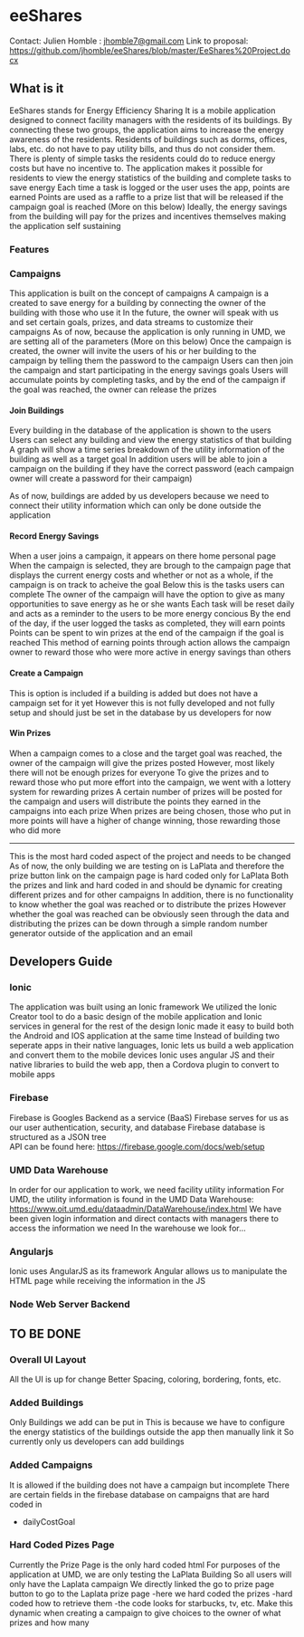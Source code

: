 # eeShares

Contact: Julien Homble : jhomble7@gmail.com
Link to proposal: https://github.com/jhomble/eeShares/blob/master/EeShares%20Project.docx
## What is it
EeShares stands for Energy Efficiency Sharing
It is a mobile application designed to connect facility managers with the residents of its buildings.
By connecting these two groups, the application aims to increase the energy awareness of the residents.
Residents of buildings such as dorms, offices, labs, etc. do not have to pay utility bills, and thus do not consider them. There is plenty of simple tasks the residents could do to reduce energy costs but have no incentive to.
The application makes it possible for residents to view the energy statistics of the building and complete tasks to save energy
Each time a task is logged or the user uses the app, points are earned
Points are used as a raffle to a prize list that will be released if the campaign goal is reached (More on this below)
Ideally, the energy savings from the building will pay for the prizes and incentives themselves making the application self sustaining
###  Features

### Campaigns
This application is built on the concept of campaigns
A campaign is a created to save energy for a building by connecting the owner of the building with those who use it
In the future, the owner will speak with us and set certain goals, prizes, and data streams to customize their campaigns
As of now, because the application is only running in UMD, we are setting all of the parameters (More on this below)
Once the campaign is created, the owner will invite the users of his or her building to the campaign by telling them the password to the campaign
Users can then join the campaign and start participating in the energy savings goals
Users will accumulate points by completing tasks, and by the end of the campaign if the goal was reached, the owner can release the prizes

#### Join Buildings
Every building in the database of the application is shown to the users
Users can select any building and view the energy statistics of that building
A graph will show a time series breakdown of the utility information of the building as well as a target goal
In addition users will be able to join a campaign on the building if they have the correct password (each campaign owner will create a password for their campaign)

As of now, buildings are added by us developers because we need to connect their utility information which can only be done outside the application


#### Record Energy Savings
When a user joins a campaign, it appears on there home personal page
When the campaign is selected, they are brough to the campaign page that displays the current energy costs and whether or not as a whole, if the campaign is on track to acheive the goal
Below this is the tasks users can complete
The owner of the campaign will have the option to give as many opportunities to save energy as he or she wants
Each task will be reset daily and acts as a reminder to the users to be more energy concious
By the end of the day, if the user logged the tasks as completed, they will earn points
Points can be spent to win prizes at the end of the campaign if the goal is reached
This method of earning points through action allows the campaign owner to reward those who were more active in energy savings than others

#### Create a Campaign
This is option is included if a building is added but does not have a campaign set for it yet
However this is not fully developed and not fully setup and should just be set in the database by us developers for now
#### Win Prizes
When a campaign comes to a close and the target goal was reached, the owner of the campaign will give the prizes posted
However, most likely there will not be enough prizes for everyone
To give the prizes and to reward those who put more effort into the campaign, we went with a lottery system for rewarding prizes
A certain number of prizes will be posted for the campaign and users will distribute the points they earned in the campaigns into each prize
When prizes are being chosen, those who put in more points will have a higher of change winning, those rewarding those who did more

*****
This is the most hard coded aspect of the project and needs to be changed
As of now, the only building we are testing on is LaPlata and therefore the prize button link on the campaign page is hard coded only for LaPlata
Both the prizes and link and hard coded in and should be dynamic for creating different prizes and for other campaigns
In addition, there is no functionality to know whether the goal was reached or to distribute the prizes
However whether the goal was reached can be obviously seen through the data and distributing the prizes can be down through a simple random number generator outside of the application and an email


## Developers Guide

### Ionic
The application was built using an Ionic framework
We utilized the Ionic Creator tool to do a basic design of the mobile application and Ionic services in general for the rest of the design
Ionic made it easy to build both the Android and IOS application at the same time
Instead of building two seperate apps in their native languages, Ionic lets us build a web application and convert them to the mobile devices
Ionic uses angular JS and their native libraries to build the web app, then a Cordova plugin to convert to mobile apps
### Firebase
Firebase is Googles Backend as a service (BaaS)
Firebase serves for us as our user authentication, security, and database 
Firebase database is structured as a JSON tree  
API can be found here: https://firebase.google.com/docs/web/setup
### UMD Data Warehouse 
In order for our application to work, we need facility utility information
For UMD, the utility information is found in the UMD Data Warehouse: https://www.oit.umd.edu/dataadmin/DataWarehouse/index.html
We have been given login information and direct contacts with managers there to access the information we need
In the warehouse we look for... 
### Angularjs
Ionic uses AngularJS as its framework
Angular allows us to manipulate the HTML page while receiving the information in the JS
### Node Web Server Backend


## TO BE DONE

### Overall UI Layout
All the UI is up for change
Better Spacing, coloring, bordering, fonts, etc.

### Added Buildings 
Only Buildings we add can be put in
  This is because we have to configure the energy statistics of the buildings outside the app then manually link it 
  So currently only us developers can add buildings
### Added Campaigns
It is allowed if the building does not have a campaign but incomplete
There are certain fields in the firebase database on campaigns that are hard coded in 
  - dailyCostGoal

### Hard Coded Pizes Page
Currently the Prize Page is the only hard coded html
For purposes of the application at UMD, we are only testing the LaPlata Building
So all users will only have the Laplata campaign
We directly linked the go to prize page button to go to the Laplata prize page
  -here we hard coded the prizes
  -hard coded how to retrieve them 
    -the code looks for starbucks, tv, etc.
Make this dynamic when creating a campaign to give choices to the owner of what prizes and how many 
